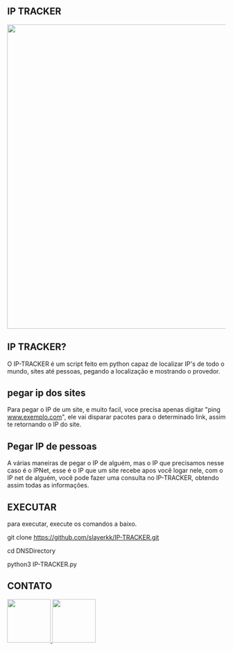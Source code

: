 IP TRACKER
-
<span align="center"> 

</span>


<div align="center">
<img src="https://cdn.discordapp.com/attachments/1097881156713730138/1097889622601760768/image.png" width="700px" />
</div>

IP TRACKER?
-
O IP-TRACKER é um script feito em python capaz de localizar IP's de todo o mundo, sites até pessoas, pegando a localização e mostrando o provedor.

pegar ip dos sites
-

Para pegar o IP de um site, e muito facil, voce precisa apenas digitar "ping www.exemplo.com", ele vai disparar pacotes para o determinado link, assim te retornando o IP do site.

Pegar IP de pessoas
-
A várias maneiras de pegar o IP de alguém, mas o IP que precisamos nesse caso é o IPNet, esse é o IP que um site recebe apos você logar nele, com o IP net de alguém, você pode fazer uma consulta no IP-TRACKER, obtendo assim todas as informações.

EXECUTAR
-
para executar, execute os comandos a baixo.

git clone https://github.com/slayerkk/IP-TRACKER.git

cd DNSDirectory

python3 IP-TRACKER.py

CONTATO
-

<a href="https://www.instagram.com/slayerkkk_/" target="_blank">
  <img src="https://cdn.discordapp.com/attachments/1000154460808556675/1089642850469294090/IMG_1953.png" width="100px">
</a>
<a href="https://discord.com/channels/@me/1000154460808556675" target="_blank">
  <img src="https://cdn.discordapp.com/attachments/1000154460808556675/1096626780191850496/discord-logo-1-1.png" width="100px">
</a>
